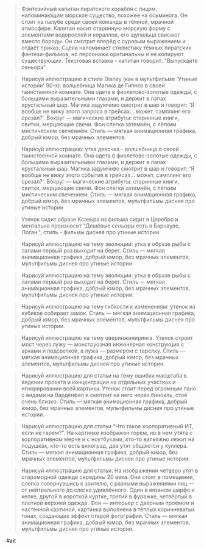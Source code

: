 > Фэнтезийный капитан пиратского корабля с лицом, напоминающим морское существо, похожее на осьминога. Он стоит на палубе среди своей команды в тёмной, мрачной атмосфере. Капитан носит старинную морскую форму с элементами водорослей и кораллов, его щупальца свисают вместо бороды. Он смотрит вперёд с суровым выражением и отдаёт приказ. Сцена напоминает стилистику тёмных пиратских фэнтези-фильмов, но персонажи оригинальны и не копируют существующих. Текстовая вставка - капитан говорит: "Выпускайте сеньора"

> Нарисуй иллюстрацию в стиле Disney (как в мультфильме 'Утиные истории' 90-х): волшебница Магика де Гипноз в своей таинственной комнате. Она одета в фиолетово-золотые одежды, с большими выразительными глазами, и держит в лапах хрустальный шар. Магика задумчиво смотрит в шар и говорит: 'Я вообще не вижу этого запроса в трейсах… может, сэмплинг его срезал?'. Вокруг — магические атрибуты: старинные книги, свитки, мерцающие свечи. Фон слегка затемнён, с лёгким мистическим свечением. Стиль — мягкая анимационная графика, добрый юмор, без мрачных элементов.

> Нарисуй иллюстрацию: утка девочка - волшебница в своей таинственной комнате. Она одета в фиолетово-золотые одежды, с большими выразительными глазами, и держит в лапах хрустальный шар. Магика задумчиво смотрит в шар и говорит: 'Я вообще не вижу этого события в трейсах… может, сэмплинг его срезал?'. Вокруг — магические атрибуты: старинные книги, свитки, мерцающие свечи. Фон слегка затемнён, с лёгким мистическим свечением. Стиль — мягкая анимационная графика, добрый юмор, без мрачных элементов, мультфильмы диснея про утиные истории

> Утенок сидит образе Ксавьра из фильма сидит в Церебро и ментально произносит "Дешёвые сеньоры есть в Барнауле, Логан.", стиль - фильмы диснея про утиные истории

> Нарисуй иллюстрацию на тему эволюции: утка в образе рыбы с лапами первый раз выходит на берег. Стиль — мягкая анимационная графика, добрый юмор, без мрачных элементов, мультфильмы диснея про утиные истории.

> Нарисуй иллюстрацию на тему эволюции: утка в образе рыбы с лапами первый раз выходит на берег. Стиль — мягкая анимационная графика, добрый юмор, без мрачных элементов, мультфильмы диснея про утиные истории.

> Нарисуй иллюстрацию на тему гибкости к изменениям: утенок из кубиков собирает замок. Стиль — мягкая анимационная графика, добрый юмор, без мрачных элементов, мультфильмы диснея про утиные истории.

> Нарисуй иллюстрацию на тему оверинжиниринга. Утенок строит мост через лужу — монструозная инженерная конструкция с арками и подсветкой, а лужа — размером с тарелку. Стиль — мягкая анимационная графика, добрый юмор, без мрачных элементов, мультфильмы диснея про утиные истории.

> Нарисуй иллюстрацию для статьи на тему ошибки масштаба в видении проекта и концентрации на отдельных участках и игнорировании всей картины. Утенок стоит перед огромным пано с видами на Варденфел и смотрит на него через бинокль, стоя очень близко. Стиль — мягкая анимационная графика, добрый юмор, без мрачных элементов, мультфильмы диснея про утиные истории. 

> Нарисуй иллюстрацию для статьи "Что такое корпоративный ИТ, если не гарем?". На картинке изображен горем, но в нем утята с корпоративном мерче и с ноутбуками, кто-то вальяжно лежит на подушках, кто-то есть виноград, две утят общаются у куллера. Стиль — мягкая анимационная графика, добрый юмор, без мрачных элементов, мультфильмы диснея про утиные истории. 

> Нарисуй иллюстрацию для статьи. На изображении четверо утят в старомодной одежде середины 20 века. Они стоят в помещении, слегка повернувшись к зрителю, с разными выражениями лиц — от нейтрального до слегка удивлённого. Один в вязаном шарфе и кепке, другой в короткой куртке, третий в фуражке, четвёртый в плотной верхней одежде. Фон — интерьер с дверным проёмом и настенной картиной, картинка выполнена в тёплых коричневатых тонах, создающих эффект старой фотографии. Стиль — мягкая анимационная графика, добрый юмор, без мрачных элементов, мультфильмы диснея про утиные истории. 

#ait